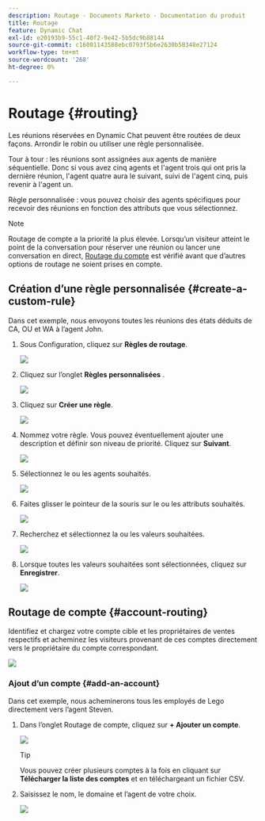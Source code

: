 ```yaml
---
description: Routage - Documents Marketo - Documentation du produit
title: Routage
feature: Dynamic Chat
exl-id: e20193b9-55c1-40f2-9e42-5b5dc9b88144
source-git-commit: c16081143588ebc0793f5b6e2630b58348e27124
workflow-type: tm+mt
source-wordcount: '268'
ht-degree: 0%

---
```


# Routage {#routing}

Les réunions réservées en Dynamic Chat peuvent être routées de deux façons. Arrondir le robin ou utiliser une règle personnalisée.

Tour à tour : les réunions sont assignées aux agents de manière séquentielle. Donc si vous avez cinq agents et l&#39;agent trois qui ont pris la dernière réunion, l&#39;agent quatre aura le suivant, suivi de l&#39;agent cinq, puis revenir à l&#39;agent un.

Règle personnalisée : vous pouvez choisir des agents spécifiques pour recevoir des réunions en fonction des attributs que vous sélectionnez.

>[!NOTE]
>
>Routage de compte a la priorité la plus élevée. Lorsqu’un visiteur atteint le point de la conversation pour réserver une réunion ou lancer une conversation en direct, [Routage du compte](#account-routing) est vérifié avant que d’autres options de routage ne soient prises en compte.

## Création d’une règle personnalisée {#create-a-custom-rule}

Dans cet exemple, nous envoyons toutes les réunions des états déduits de CA, OU et WA à l’agent John.

1. Sous Configuration, cliquez sur **Règles de routage**.

   ![](assets/routing-1.png)

1. Cliquez sur l’onglet **Règles personnalisées** .

   ![](assets/routing-2.png)

1. Cliquez sur **Créer une règle**.

   ![](assets/routing-3.png)

1. Nommez votre règle. Vous pouvez éventuellement ajouter une description et définir son niveau de priorité. Cliquez sur **Suivant**.

   ![](assets/routing-4.png)

1. Sélectionnez le ou les agents souhaités.

   ![](assets/routing-5.png)

1. Faites glisser le pointeur de la souris sur le ou les attributs souhaités.

   ![](assets/routing-6.png)

1. Recherchez et sélectionnez la ou les valeurs souhaitées.

   ![](assets/routing-7.png)

1. Lorsque toutes les valeurs souhaitées sont sélectionnées, cliquez sur **Enregistrer**.

   ![](assets/routing-8.png)

## Routage de compte {#account-routing}

Identifiez et chargez votre compte cible et les propriétaires de ventes respectifs et acheminez les visiteurs provenant de ces comptes directement vers le propriétaire du compte correspondant.

![](assets/routing-9.png)

### Ajout d’un compte {#add-an-account}

Dans cet exemple, nous acheminerons tous les employés de Lego directement vers l’agent Steven.

1. Dans l’onglet Routage de compte, cliquez sur **+ Ajouter un compte**.

   ![](assets/routing-10.png)

   >[!TIP]
   >
   >Vous pouvez créer plusieurs comptes à la fois en cliquant sur **Télécharger la liste des comptes** et en téléchargeant un fichier CSV.

1. Saisissez le nom, le domaine et l’agent de votre choix.

   ![](assets/routing-11.png)
